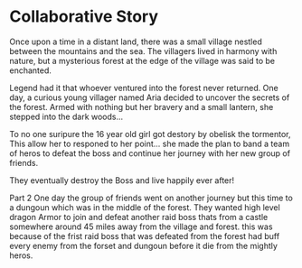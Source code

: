 # Collaborative Story

Once upon a time in a distant land, there was a small village nestled between the mountains and the sea. The villagers lived in harmony with nature, but a mysterious forest at the edge of the village was said to be enchanted. 

Legend had it that whoever ventured into the forest never returned. One day, a curious young villager named Aria decided to uncover the secrets of the forest. Armed with nothing but her bravery and a small lantern, she stepped into the dark woods...

To no one suripure the 16 year old girl got destory by obelisk the tormentor, This allow her to responed to her point...
she made the plan to band a team of heros to defeat the boss and continue her journey with her new group of friends.


They eventually destroy the Boss and live happily ever after!

Part 2 
One day the group of friends went on another journey but this time to a dungoun which was in the middle of the forest. They wanted high level dragon Armor to join and defeat another raid boss thats from a castle somewhere around 45 miles away from the village and forest. this was because of the frist raid boss that was defeated from the forest had buff every enemy from the forset and dungoun before it die from the mightly heros.